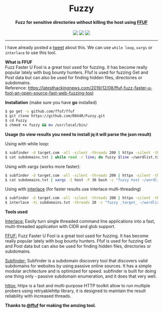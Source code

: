 <h1 align="center"> Fuzzy </h1>
<h4 align="center">Fuzz for sensitive directories without killing the host using <a href="https://github.com/ffuf/ffuf">FFUF</a></h4>
<p align="center">
<a href="https://github.com/R0X4R/Garud/issues"><img src="https://img.shields.io/badge/contributions-welcome-brightgreen.svg?style=flat"></a>
<a href="https://github.com/R0X4R?tab=followers"><img src="https://img.shields.io/github/followers/R0X4R?style=social"></a>
<a href="https://twitter.com/R0X4R/"><img src="https://img.shields.io/badge/twitter-@R0X4R-blue.svg"></a>
</p>

---

I have already posted a <a href="https://twitter.com/R0X4R/status/1396847127934889991">tweet</a> about this. We can use `while loop`, `xargs` or `interlace` to use this tool.<br>

<b>What is FFUF</b><br>
Fuzz Faster U Fool is a great tool used for fuzzing. It has become really popular lately with bug bounty hunters. Ffuf is used for fuzzing Get and Post data but can also be used for finding hidden files, directories or subdomains.<br>
Reference: <a href="https://latesthackingnews.com/2019/12/08/ffuf-fuzz-faster-u-fool-an-open-source-fast-web-fuzzing-tool">https://latesthackingnews.com/2019/12/08/ffuf-fuzz-faster-u-fool-an-open-source-fast-web-fuzzing-tool</a>

**Installation** (make sure you have **go** installed)
```bash
$ go get -u github.com/ffuf/ffuf
$ git clone https://github.com/R0X4R/Fuzzy.git
$ cd Fuzzy
$ chmod +x fuzzy && mv /usr/local/bin/
```

**Usage (to view results you need to install jq it will parse the json result)**

Using with while loop:
```bash
$ subfinder -d target.com -all -silent -threads 200 | httpx -silent -threads 200 | anew -q subdomains.txt
$ cat subdomains.txt | while read -r line; do fuzzy $line ~/wordlist.txt; done
```

Using with xargs (works more faster):
```bash
$ subfinder -d target.com -all -silent -threads 200 | httpx -silent -threads 200 | anew -q subdomains.txt
$ cat subdomains.txt | xargs -I host -P 30 bash -c "fuzzy host ~/wordlist.txt"
```

Using with [interlace](https://github.com/codingo/Interlace) (for faster results use interlace multi-threading)

```bash
$ subfinder -d target.com -all -silent -threads 200 | httpx -silent -threads 200 | anew -q subdomains.txt
$ interlace -tL subdomains.txt -threads 20 -c "fuzzy _target_ ~/wordlists.txt" 
```

**Tools used**
<p align="left">
<a href="https://github.com/codingo/Interlace">Interlace:</a> Easily turn single threaded command line applications into a fast, multi-threaded application with CIDR and glob support.<br>

<a href="https://github.com/ffuf/ffuf">FFUF:</a> Fuzz Faster U Fool is a great tool used for fuzzing. It has become really popular lately with bug bounty hunters. Ffuf is used for fuzzing Get and Post data but can also be used for finding hidden files, directories or subdomains.<br>

<a href="https://github.com/projectdiscovery/subfinder">Subfinder:</a> Subfinder is a subdomain discovery tool that discovers valid subdomains for websites by using passive online sources. It has a simple modular architecture and is optimized for speed. subfinder is built for doing one thing only - passive subdomain enumeration, and it does that very well.<br>

<a href="https://github.com/projectdiscovery/httpx">httpx:</a> httpx is a fast and multi-purpose HTTP toolkit allow to run multiple probers using retryablehttp library, it is designed to maintain the result reliability with increased threads.

**Thanks to [@ffuf](https://github.com/ffuf/) for making the amzing tool.**
